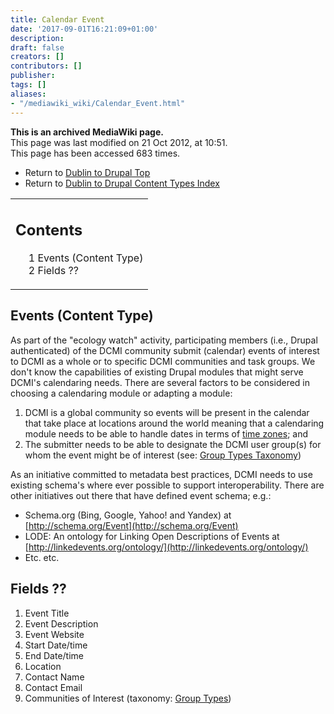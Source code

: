 ```yaml
---
title: Calendar Event
date: '2017-09-01T16:21:09+01:00'
description: 
draft: false
creators: []
contributors: []
publisher: 
tags: []
aliases:
- "/mediawiki_wiki/Calendar_Event.html"
---
```


 **This is an archived MediaWiki page.**  
This page was last modified on 21 Oct 2012, at 10:51.  
This page has been accessed 683 times.

- Return to [Dublin to Drupal Top](/mediawiki_wiki/DublinToDrupal_Project.md)
- Return to [Dublin to Drupal Content Types Index](/mediawiki_wiki/DublinToDrupal_Project#Content_Types.md)

<table id="toc" class="toc">
  <tr>
    <td>
      <div id="toctitle">
        <h2>Contents</h2>
      </div>
      <ul>
        <li class="toclevel-1 tocsection-1"><a href="#Events_.28Content_Type.29"><span class="tocnumber">1</span> <span class="toctext">Events (Content Type)</span></a></li>
        <li class="toclevel-1 tocsection-2"><a href="#Fields_.3F.3F"><span class="tocnumber">2</span> <span class="toctext">Fields ??</span></a></li>
      </ul>
    </td>
  </tr>
</table>


## Events (Content Type) 

As part of the "ecology watch" activity, participating members (i.e., Drupal authenticated) of the DCMI community submit (calendar) events of interest to DCMI as a whole or to specific DCMI communities and task groups. We don't know the capabilities of existing Drupal modules that might serve DCMI's calendaring needs. There are several factors to be considered in choosing a calendaring module or adapting a module:

1. DCMI is a global community so events will be present in the calendar that take place at locations around the world meaning that a calendaring module needs to be able to handle dates in terms of [time zones](http://drupal.org/node/767182); and
2. The submitter needs to be able to designate the DCMI user group(s) for whom the event might be of interest (see: [Group Types Taxonomy](/index.php?title=DublinToDrupal_Project/EntityTypes&action=edit&redlink=1 "DublinToDrupal Project/EntityTypes (page does not exist)"))

As an initiative committed to metadata best practices, DCMI needs to use existing schema's where ever possible to support interoperability. There are other initiatives out there that have defined event schema; e.g.:

- Schema.org (Bing, Google, Yahoo! and Yandex) at [http://schema.org/Event](http://schema.org/Event)
- LODE: An ontology for Linking Open Descriptions of Events at [http://linkedevents.org/ontology/](http://linkedevents.org/ontology/)
- Etc. etc.

## Fields&nbsp;?? 

1. Event Title
2. Event Description
3. Event Website
4. Start Date/time
5. End Date/time
6. Location
7. Contact Name
8. Contact Email
9. Communities of Interest (taxonomy: [Group Types](/index.php?title=DublinToDrupal_Project/EntityTypes&action=edit&redlink=1 "DublinToDrupal Project/EntityTypes (page does not exist)"))

